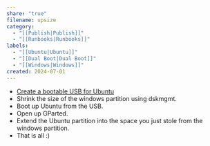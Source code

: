 ```yaml
---
share: "true"
filename: upsize
category:
  - "[[Publish|Publish]]"
  - "[[Runbooks|Runbooks]]"
labels:
  - "[[Ubuntu|Ubuntu]]"
  - "[[Dual Boot|Dual Boot]]"
  - "[[Windows|Windows]]"
created: 2024-07-01
---
```


- [Create a bootable USB for Ubuntu](https://ubuntu.com/tutorials/create-a-usb-stick-on-ubuntu)
- Shrink the size of the windows partition using dskmgmt.
- Boot up Ubuntu from the USB.
- Open up GParted.
- Extend the Ubuntu partition into the space you just stole from the windows partition.
- That is all :)
